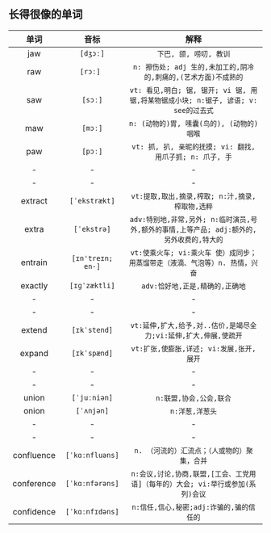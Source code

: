## 长得很像的单词

单词          |    音标    | 解释  
:------------:|:------------:|:----------------------------------------:
|  jaw        |   `[dʒɔː]`   | `下巴, 颌, 唠叨, 教训`        |
|  raw        |   `[rɔː] `   | `n: 擦伤处; adj 生的,未加工的,阴冷的,刺痛的,(艺术方面)不成熟的` |
|  saw        |   `[sɔː]`    | `vt: 看见,明白; 锯, 锯开; vi 锯, 用锯,将某物锯成小块; n:锯子, 谚语; v: see的过去式` |
|  maw        |   `[mɔː]`    | `n: (动物的)胃, 嗉囊(鸟的), (动物的)咽喉` |
|  paw        |   `[pɔː]`    | `vt: 抓, 扒, 亲昵的抚摸; vi: 翻找, 用爪子抓; n: 爪子, 手` |
|   -         |     -        |  - |
|   -         |     -        |  - |
|  extract    |  `[ˈekstrækt]`  | `vt:提取,取出,摘录,榨取; n:汁,摘录,榨取物,选粹` |
|  extra      |  `[ˈekstrə]`    | `adv:特别地,非常,另外; n:临时演员,号外,额外的事情,上等产品; adj:额外的,另外收费的,特大的` |
|  entrain    |  `[ɪn'treɪn; en-]` |  `vt:使乘火车; vi:乘火车 使）成同步；用蒸馏带走（液滴、气泡等）n. 热情，兴奋` |
|  exactly    |  `[ɪɡˈzæktli]`  | `adv:恰好地,正是,精确的,正确地` |
|   -         |     -        |  - |
|   -         |     -        |  - |
|  extend     |  `[ɪkˈstend]`| `vt:延伸,扩大,给予,对..估价,是竭尽全力;vi:延伸,扩大,伸展,使疏开` |
|  expand     |  `[ɪkˈspænd]`| `vt:扩张,使膨胀,详述; vi:发展,张开,展开`  |
|   -         |     -        |  - |
|   -         |     -        |  - |
|  union      |  `[ˈjuːniən]`|  `n:联盟,协会,公会,联合` |
|  onion      |  `[ˈʌnjən]`  | `n:洋葱,洋葱头`   |
|   -         |     -        |  - |
|   -         |     -        |  - |
| confluence  | `[ˈkɑːnfluəns]` | `n. （河流的）汇流点；（人或物的）聚集，合并` |
| conference  | `[ˈkɑːnfərəns]` | `n:会议,讨论,协商,联盟,[工会、工党用语]（每年的）大会; vi:举行或参加(系列)会议` |
| confidence  | `[ˈkɑːnfɪdəns]` | `n:信任,信心,秘密;adj:诈骗的,骗的信任的` |
